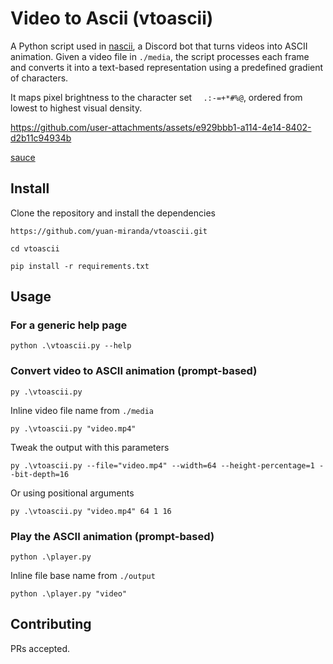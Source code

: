 # Video to Ascii (vtoascii)

A Python script used in [nascii](https://github.com/yuan-miranda/nascii), a Discord bot that turns videos into ASCII animation. Given a video file in `./media`, the script processes each frame and converts it into a text-based representation using a predefined gradient of characters.

It maps pixel brightness to the character set `  .:-=+*#%@`, ordered from lowest to highest visual density.


https://github.com/user-attachments/assets/e929bbb1-a114-4e14-8402-d2b11c94934b

[sauce](https://youtu.be/H-4ITUCEWc4?si=MvjU480WidaAQczT)

## Install

Clone the repository and install the dependencies
```
https://github.com/yuan-miranda/vtoascii.git
```
```
cd vtoascii
```
```
pip install -r requirements.txt
```

## Usage

### For a generic help page
```
python .\vtoascii.py --help
```
### Convert video to ASCII animation (prompt-based)
```
py .\vtoascii.py
```
Inline video file name from `./media`
```
py .\vtoascii.py "video.mp4"
```
Tweak the output with this parameters
```
py .\vtoascii.py --file="video.mp4" --width=64 --height-percentage=1 --bit-depth=16
```
Or using positional arguments
```
py .\vtoascii.py "video.mp4" 64 1 16
```
### Play the ASCII animation (prompt-based)
```
python .\player.py
```
Inline file base name from `./output`
```
python .\player.py "video"
```

## Contributing

PRs accepted.
